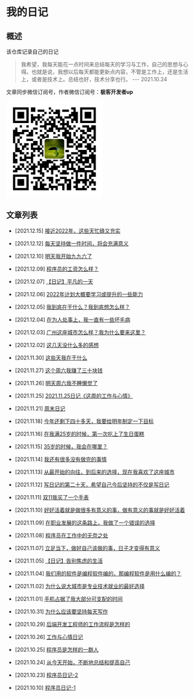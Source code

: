 # 我的日记

## 概述

该仓库记录自己的日记

> 我希望，我每天能花一点时间来总结每天的学习与工作，自己的思想与心得。也就是说，我想以后每天都能更新点内容，不管是工作上，还是生活上，或者是技术上。总结也好，技术分享也行。    --- 2021.10.24
>

文章同步微信订阅号，作者微信订阅号：**极客开发者up**

![wehcat](./img/wechat.jpg)


## 文章列表

- [2021.12.15] [接近2022年，这些天忙碌又充实](./note/211215.md)

- [2021.12.12] [每天坚持做一件时间，将会充满意义](./note/211212.md)

- [2021.12.10] [明天我开始九九六了](./note/211210.md)

- [2021.12.09] [程序员的工资怎么样？](./note/211209.md)

- [2021.12.07] [【日记】平凡的一天](./note/211207.md)

- [2021.12.06] [2022年计划大概要学习或提升的一些能力](./note/211206.md)

- [2021.12.05] [我到底在干什么？我到底想怎么样？](./note/211205.md)

- [2021.12.04] [在为人处事上，我一直有一些坏毛病](./note/211204.md)

- [2021.12.03] [广州这座城市怎么样？我为什么要来这里？](./note/211203.md)

- [2021.12.02] [这几天没什么多的感想](./note/211202.md)

- [2021.11.30] [这些天我在干什么](./note/211130.md)

- [2021.11.27] [这个周六我赚了三十块钱](./note/211127.md)

- [2021.11.26] [明天周六我不睡懒觉了](./note/211126.md)

- [2021.11.25] [2021.11.25日记《这周的工作与心情》](./note/211125.md)

- [2021.11.21] [周末日记](./note/211121.md)

- [2021.11.18] [今年还剩下四十多天，我要给明年制定一下目标](./note/211118.md)

- [2021.11.16] [在我满25岁的时候，第一次吃上了生日蛋糕](./note/211116.md)

- [2021.11.15] [35岁的时候，我会在哪里？](./note/211115.md)

- [2021.11.14] [我还有很多没有做完的事情](./note/211114.md)

- [2021.11.13] [从最开始的向往，到后来的选择，现在我喜欢了这座城市](./note/211113.md)

- [2021.11.12] [写日记的第二十天，希望自己今后坚持的不仅是写日记](./note/211112.md)

- [2021.11.11] [双11我买了一个手表](./note/211111.md)

- [2021.11.10] [好好活着就是做很多有意义的事，做有意义的事就是好好活着](./note/211110.md)

- [2021.11.09] [在职业发展的这条路上，我做了一个错误的选择](./note/211109.md)

- [2021.11.08] [程序员在工作中的无奈之处](./note/211108.md)

- [2021.11.07] [立足当下，做好自己该做的事，日子才变得有意义](./note/211107.md)

- [2021.11.05] [【日记】告别焦虑的生活](./note/211105.md)

- [2021.11.04] [我们用的软件是编程软件编的，那编程软件是用什么编的？](./note/211104.md)

- [2021.11.02] [为什么说大城市是专业技术就业的最好选择](./note/211102.md)

- [2021.11.01] [手机占据了我大部分可支配的时间](./note/211101.md)

- [2021.10.31] [为什么应该要坚持每天写作](./note/211031.md)

- [2021.10.29] [后端开发工程师的工作流程是怎样的](./note/211029.md)

- [2021.10.26] [工作与心情日记](./note/211026.md)

- [2021.10.25] [程序员是怎样的一群人](./note/211025.md)

- [2021.10.24] [从今天开始，不断地总结和提高自己](./note/211024.md)

- [2021.10.23] [程序员日记-2](./note/211023.md)

- [2021.10.10] [程序员日记-1](./note/211010.md)
